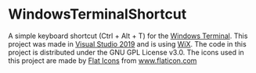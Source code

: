 # WindowsTerminalShortcut
A simple keyboard shortcut (Ctrl + Alt + T) for the [Windows Terminal](https://www.microsoft.com/en-us/p/windows-terminal/9n0dx20hk701).
This project was made in [Visual Studio 2019](https://visualstudio.microsoft.com/) and is using [WiX](https://wixtoolset.org/).
The code in this project is distributed under the GNU GPL License v3.0. The icons used in this project are made by [Flat Icons](https://www.flaticon.com/authors/flat-icons) from www.flaticon.com
